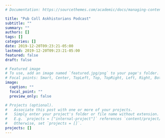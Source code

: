 ```yaml
---
# Documentation: https://sourcethemes.com/academic/docs/managing-content/

title: "Pub Coll Askhistorians Podcast"
subtitle: ""
summary: ""
authors: []
tags: []
categories: []
date: 2019-12-20T09:23:21-05:00
lastmod: 2019-12-20T09:23:21-05:00
featured: false
draft: false

# Featured image
# To use, add an image named `featured.jpg/png` to your page's folder.
# Focal points: Smart, Center, TopLeft, Top, TopRight, Left, Right, BottomLeft, Bottom, BottomRight.
image:
  caption: ""
  focal_point: ""
  preview_only: false

# Projects (optional).
#   Associate this post with one or more of your projects.
#   Simply enter your project's folder or file name without extension.
#   E.g. `projects = ["internal-project"]` references `content/project/deep-learning/index.md`.
#   Otherwise, set `projects = []`.
projects: []
---
```

